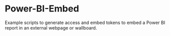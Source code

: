# Power-BI-Embed

Example scripts to generate access and embed tokens to embed a Power BI report in an external webpage or wallboard.
